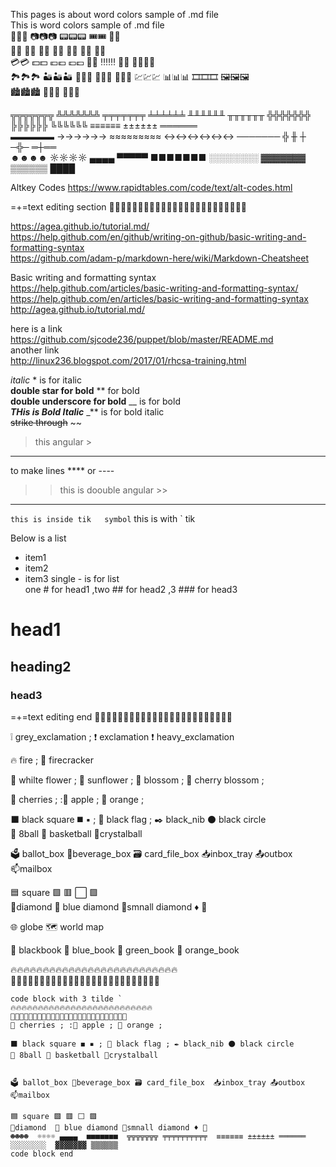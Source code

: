  This pages is about  word colors  sample of .md file    
 This is word colors  sample of .md file    
🔋🔋🔋   📷📷📷  📟📟📟   🎟️🎟️   🎫🎫   
📔📔 📕📕 📗📗 📘📘 📙📙 📓📓 📒📒  
💳💳  💵💵 💶💶 💷💷 🚪🚪 ‼️‼️‼️ 🏁🏁 🏳️‍🌈🏳️‍🌈    
🏞️🏞️🏞️  🏜️🏜️🏜️ 🧱🧱🧱 🏩🏩🏩 🧧🧧🧧 💹💹💹 📊📊📊 🎞️🎞️🎞️ 🖼️🖼️🖼️   
🏙️🏙️🏙️ 🏢🏢🏢 🏣🏣🏣     


╦╦╦╦╦╦╦ ╩╩╩╩╩╩╩ ╤╤╤╤╤╤╤ ╧╧╧╧╧╧ ╨╨╨╨╨╨ ╥╥╥╥╥╥ ╬╬╬╬╬╬╬ ╠╠╠╠╠╠ ╚╚╚╚╚╚ ≡≡≡≡≡≡ ±±±±±± ══════    
▬▬▬▬▬  →→→→→→  ≈≈≈≈≈≈≈≈≈ ↔↔↔↔↔↔  ─────── ╬ ╫ ┼ ─╬─	═┼══    
☻☻☻☻  ☼☼☼☼ ▄▄▄▄ ▀▀▀▀▀ ■■■■■■■  ░░░░░░░░  ▓▓▓▓▓▓▓ ▒▒▒▒▒▒ ████    

Altkey Codes https://www.rapidtables.com/code/text/alt-codes.html      


=+=text editing section 🏁🏁🏁🏁🏁🏁🏁🏁🏁🏁🏁🏁🏁🏁🏁🏁🏁🏁🏁🏁🏁🏁🏁🏁   
  
https://agea.github.io/tutorial.md/    
https://help.github.com/en/github/writing-on-github/basic-writing-and-formatting-syntax    
https://github.com/adam-p/markdown-here/wiki/Markdown-Cheatsheet     


Basic writing and formatting syntax    
https://help.github.com/articles/basic-writing-and-formatting-syntax/   
https://help.github.com/en/articles/basic-writing-and-formatting-syntax  
http://agea.github.io/tutorial.md/   
  
here is a link   
https://github.com/sjcode236/puppet/blob/master/README.md   
another link  
http://linux236.blogspot.com/2017/01/rhcsa-training.html   

   


*italic*  *  is for italic    
**double star for bold**  **  for bold   
__double underscore for bold__  __ is for bold   
_**THis is Bold Italic**_  _** is for bold italic   
~~strike through~~   ~~  
>  this angular  >
-----
to make lines  ****  or ---- 
>>  this is doouble angular >>
******
  
`this is inside tik   symbol`  this is with `  tik  

Below is  a list 
- item1
- item2   
-  item3
single -   is for list    
one # for head1 ,two ## for head2 ,3 ### for head3  
# head1  #
## heading2  ##
### head3   ###



=+=text editing end 🏁🏁🏁🏁🏁🏁🏁🏁🏁🏁🏁🏁🏁🏁🏁🏁🏁🏁🏁🏁🏁🏁🏁🏁    



❕  grey_exclamation ; ❗  exclamation ❗ heavy_exclamation      
 


🔥  fire  ;  🧨 firecracker   

💮 whilte flower ;  🌻 sunflower ; 🌼 blossom ; 🌸 cherry blossom ;    

🍒 cherries ; :🍎 apple ; 🍊 orange ;     

⬛ black square ◼️ ▪️ ; 🏴 black flag ; ✒️ black_nib ⚫ black circle   
🎱 8ball 🏀 basketball 🔮crystalball    


🗳️ ballot_box 🧃beverage_box 🗃️ card_file_box  📥inbox_tray 📤outbox   
📫mailbox  

🟦 square 🟩 🟥 ⬜ 🟪  
💠diamond  🔷 blue diamond 🔹smnall diamond ♦️ 🔶  
   
🌐 globe   🗺️ world map     

📓 blackbook  📘 blue_book 📗 green_book 📙 orange_book    

🔥🔥🔥🔥🔥🔥🔥🔥🔥🔥🔥🔥🔥🔥🔥🔥🔥🔥🔥🔥🔥🔥🔥🔥🔥🔥  
📗📗📗📗📗📗📗📗📗📗📗📗📗📗📗📗📗📗📗📗📗📗📗📗📗📗   

```
code block with 3 tilde `  
🔥🔥🔥🔥🔥🔥🔥🔥🔥🔥🔥🔥🔥🔥🔥🔥🔥🔥🔥🔥🔥🔥🔥🔥🔥🔥
📗📗📗📗📗📗📗📗📗📗📗📗📗📗📗📗📗📗📗📗📗📗📗📗📗📗
🍒 cherries ; :🍎 apple ; 🍊 orange ;     

⬛ black square ◼️ ▪️ ; 🏴 black flag ; ✒️ black_nib ⚫ black circle   
🎱 8ball 🏀 basketball 🔮crystalball    


🗳️ ballot_box 🧃beverage_box 🗃️ card_file_box  📥inbox_tray 📤outbox   
📫mailbox  

🟦 square 🟩 🟥 ⬜ 🟪  
💠diamond  🔷 blue diamond 🔹smnall diamond ♦️ 🔶
☻☻☻☻  ☼☼☼☼ ▄▄▄▄  ■■■■■■■  ╦╦╦╦╦╦╦ ╤╤╤╤╤╤╤╤╤╤  ≡≡≡≡≡≡ ±±±±±± ══════  ░░░░░░░░  ▓▓▓▓▓▓▓ ▒▒▒▒▒▒  
code block end 
```









